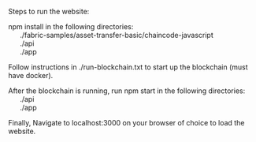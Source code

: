Steps to run the website:  

npm install in the following directories:  
&nbsp;&nbsp;&nbsp;&nbsp;&nbsp;&nbsp;./fabric-samples/asset-transfer-basic/chaincode-javascript  
&nbsp;&nbsp;&nbsp;&nbsp;&nbsp;&nbsp;./api  
&nbsp;&nbsp;&nbsp;&nbsp;&nbsp;&nbsp;./app  
  
Follow instructions in ./run-blockchain.txt to start up the blockchain (must have docker).  

After the blockchain is running, run npm start in the following directories:  
&nbsp;&nbsp;&nbsp;&nbsp;&nbsp;&nbsp;./api  
&nbsp;&nbsp;&nbsp;&nbsp;&nbsp;&nbsp;./app  
  
Finally, Navigate to localhost:3000 on your browser of choice to load the website.
